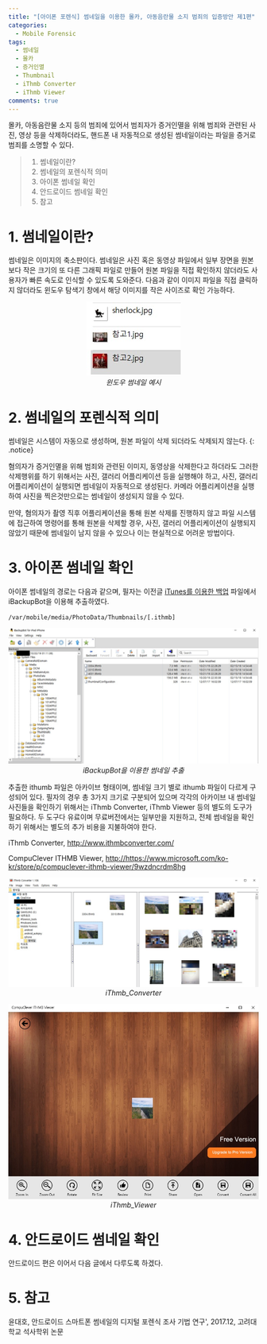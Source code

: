 ```yaml
---
title: "[아이폰 포렌식] 썸네일을 이용한 몰카, 아동음란물 소지 범죄의 입증방안 제1편"
categories:
  - Mobile Forensic
tags:
  - 썸네일
  - 몰카
  - 증거인멸
  - Thumbnail
  - iThmb Converter
  - iThmb Viewer
comments: true
---
```


몰카, 아동음란물 소지 등의 범죄에 있어서 범죄자가 증거인멸을 위해 범죄와 관련된 사진, 영상 등을 삭제하더라도,
핸드폰 내 자동적으로 생성된 썸네일이라는 파일을 증거로 범죄를 소명할 수 있다.

> 1. 썸네일이란?
> 2. 썸네일의 포렌식적 의미
> 3. 아이폰 썸네일 확인
> 4. 안드로이드 썸네일 확인
> 5. 참고

# 1. 썸네일이란?

썸네일은 이미지의 축소판이다. 썸네일은 사진 혹은 동영상 파일에서 일부 장면을 원본보다 작은 크기의 또 다른 그래픽 파일로 만들어 
원본 파일을 직접 확인하지 않더라도 사용자가 빠른 속도로 인식할 수 있도록 도와준다. 
다음과 같이 이미지 파일을 직접 클릭하지 않더라도 윈도우 탐색기 창에서 해당 이미지를 작은 사이즈로 확인 가능하다.

<center><p><img src="/assets/2020-05-27-post-mobile_thumbnail/1.jpg"><br><em>윈도우 썸네일 예시</em></p></center>

# 2. 썸네일의 포렌식적 의미

썸네일은 시스템이 자동으로 생성하며, 원본 파일이 삭제 되더라도 삭제되지 않는다.
{: .notice}

혐의자가 증거인멸을 위해 범죄와 관련된 이미지, 동영상을 삭제한다고 하더라도 그러한 삭제행위를 하기 위해서는 사진, 갤러리 어플리케이션 등을 실행해야 하고,
사진, 갤러리 어플리케이션이 실행되면 썸네일이 자동적으로 생성된다. 카메라 어플리케이션을 실행하여 사진을 찍은것만으로는 썸네일이 생성되지 않을 수 있다.

만약, 혐의자가 촬영 직후 어플리케이션을 통해 원본 삭제를 진행하지 않고 파일 시스템에 접근하여 명령어를 통해 원본을 삭제할 경우, 
사진, 갤러리 어플리케이션이 실행되지 않았기 때문에 썸네일이 남지 않을 수 있으나 이는 현실적으로 어려운 방법이다.

# 3. 아이폰 썸네일 확인

아이폰 썸네일의 경로는 다음과 같으며, 필자는 이전글 [iTunes를 이용한 백업](https://c0msherl0ck.github.io/mobile%20forensic/post-mobile_iphone8/) 파일에서 iBackupBot을 이용해 추출하였다.

```
/var/mobile/media/PhotoData/Thumbnails/[.ithmb]
```

<center><p><img src="/assets/2020-05-27-post-mobile_thumbnail/iBackupBot.jpg"><br><em>iBackupBot을 이용한 썸네일 추출</em></p></center>

<p>
추출한 ithumb 파일은 아카이브 형태이며, 썸네일 크기 별로 ithumb 파일이 다르게 구성되어 있다.
필자의 경우 총 3가지 크기로 구분되어 있으며 각각의 아카이브 내 썸네일 사진들을 확인하기 위해서는 iThmb Converter, iThmb Viewer 등의 별도의 도구가 필요하다. 두 도구다 유료이며 무료버전에서는 일부만을 지원하고, 전체 썸네일을 확인하기 위해서는 별도의 추가 비용을 지불하여야 한다.
</p>

iThmb Converter, <http://www.ithmbconverter.com/>

CompuClever ITHMB Viewer, <http://https://www.microsoft.com/ko-kr/store/p/compuclever-ithmb-viewer/9wzdncrdm8hg>

<center><p><img src="/assets/2020-05-27-post-mobile_thumbnail/iThmb_Converter.jpg"><br><em>iThmb_Converter</em></p></center>

<center><p><img src="/assets/2020-05-27-post-mobile_thumbnail/iThmb_Viewer.jpg"><br><em>iThmb_Viewer</em></p></center>

# 4. 안드로이드 썸네일 확인

안드로이드 편은 이어서 다음 글에서 다루도록 하겠다.

# 5. 참고

윤대호, 안드로이드 스마트폰 썸네일의 디지털 포렌식 조사 기법 연구', 2017.12, 고려대학교 석사학위 논문


